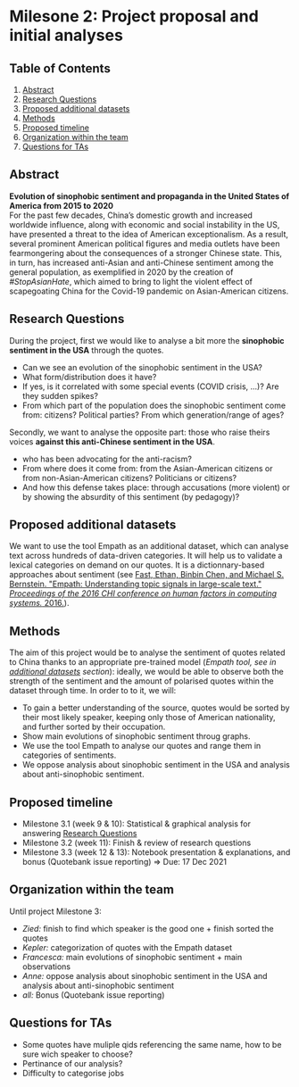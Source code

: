 # Milesone 2: Project proposal and initial analyses

## Table of Contents
1. [Abstract](#Abstract)
2. [Research Questions](#Research-Questions)
3. [Proposed additional datasets](#Proposed-additional-datasets)
4. [Methods](#Methods)
5. [Proposed timeline](#Proposed-timeline)
6. [Organization within the team](#Organization-within-the-team)
7. [Questions for TAs](#Questions-for-TAs)


## Abstract
**Evolution of sinophobic sentiment and propaganda in the United States of America from 2015 to 2020** <br/>
For the past few decades, China’s domestic growth and increased worldwide influence, along with economic and social instability in the US, have presented a threat to the idea of American exceptionalism. As a result, several prominent American political figures and media outlets have been fearmongering about the consequences of a stronger Chinese state. This, in turn, has increased anti-Asian and anti-Chinese sentiment among the general population, as exemplified in 2020 by the creation of *#StopAsianHate*, which aimed to bring to light the violent effect of scapegoating China for the Covid-19 pandemic on Asian-American citizens.

## Research Questions 
During the project, first we would like to analyse a bit more the **sinophobic sentiment in the USA** through the quotes.
* Can we see an evolution of the sinophobic sentiment in the USA?
* What form/distribution does it have?
* If yes, is it correlated with some special events (COVID crisis, ...)? Are they sudden spikes?
* From which part of the population does the sinophobic sentiment come from: citizens? Political parties? From which generation/range of ages?

Secondly, we want to analyse the opposite part: those who raise theirs voices **against this anti-Chinese sentiment in the USA**.
* who has been advocating for the anti-racism?
* From where does it come from: from the Asian-American citizens or from non-Asian-American citizens? Politicians or citizens?
* And how this defense takes place: through accusations (more violent) or by showing the absurdity of this sentiment (by pedagogy)?

## Proposed additional datasets 
We want to use the tool Empath as an additional dataset, which can  analyse text across hundreds of data-driven categories. It will help us to validate a lexical categories on demand on our quotes. It is a dictionnary-based approaches about sentiment (see [Fast, Ethan, Binbin Chen, and Michael S. Bernstein. "Empath: Understanding topic signals in large-scale text." *Proceedings of the 2016 CHI conference on human factors in computing systems.* 2016.](https://arxiv.org/pdf/1602.06979.pdf)).

## Methods
The aim of this project would be to analyse the sentiment of quotes related to China thanks to an appropriate pre-trained model (*Empath tool, see in [additional datasets](#Proposed-additional-datasets) section*): ideally, we would be able to observe both the strength of the sentiment and the amount of polarised quotes within the dataset through time.
In order to to it, we will:
* To gain a better understanding of the source, quotes would be sorted by their most likely speaker, keeping only those of American nationality, and further sorted by their occupation.
* Show main evolutions of sinophobic sentiment throug graphs.
* We use the tool Empath to analyse our quotes and range them in categories of sentiments.
* We oppose analysis about sinophobic sentiment in the USA and analysis about anti-sinophobic sentiment.

## Proposed timeline
* Milestone 3.1 (week 9 & 10): Statistical & graphical analysis for answering [Research Questions](#Research-Questions)
* Milestone 3.2 (week 11): Finish & review of research questions
* Milestone 3.3 (week 12 & 13): Notebook presentation & explanations, and bonus (Quotebank issue reporting)
=> Due: 17 Dec 2021

## Organization within the team 
Until project Milestone 3:
* *Zied:* finish to find which speaker is the good one + finish sorted the quotes
* *Kepler:* categorization of quotes with the Empath dataset
* *Francesca:* main evolutions of sinophobic sentiment + main observations
* *Anne:* oppose analysis about sinophobic sentiment in the USA and analysis about anti-sinophobic sentiment
* *all:* Bonus (Quotebank issue reporting)

## Questions for TAs 
* Some quotes have muliple qids referencing the same name, how to be sure wich speaker to choose?
* Pertinance of our analysis?
* Difficulty to categorise jobs

